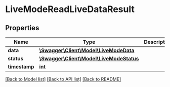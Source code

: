 # LiveModeReadLiveDataResult

## Properties
Name | Type | Description | Notes
------------ | ------------- | ------------- | -------------
**data** | [**\Swagger\Client\Model\LiveModeData**](LiveModeData.md) |  | 
**status** | [**\Swagger\Client\Model\LiveModeStatus**](LiveModeStatus.md) |  | 
**timestamp** | **int** |  | 

[[Back to Model list]](../README.md#documentation-for-models) [[Back to API list]](../README.md#documentation-for-api-endpoints) [[Back to README]](../README.md)


